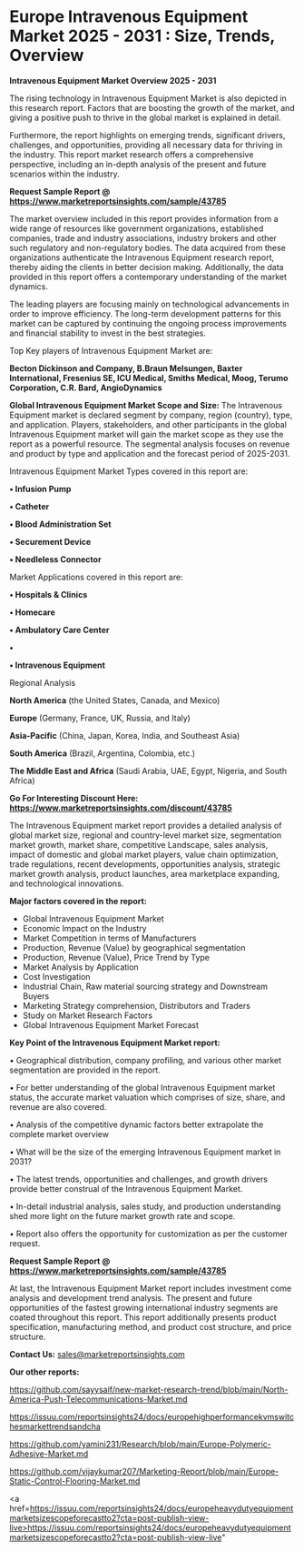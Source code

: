 # Europe Intravenous Equipment Market 2025 - 2031 : Size, Trends, Overview

<Strong> Intravenous Equipment Market Overview 2025 - 2031</strong>

The rising technology in Intravenous Equipment Market is also depicted in this research report. Factors that are boosting the growth of the market, and giving a positive push to thrive in the global market is explained in detail.

Furthermore, the report highlights on emerging trends, significant drivers, challenges, and opportunities, providing all necessary data for thriving in the industry. This report market research offers a comprehensive perspective, including an in-depth analysis of the present and future scenarios within the industry.

<strong>Request Sample Report @ <a href=https://www.marketreportsinsights.com/sample/43785>https://www.marketreportsinsights.com/sample/43785</a></strong>

The market overview included in this report provides information from a wide range of resources like government organizations, established companies, trade and industry associations, industry brokers and other such regulatory and non-regulatory bodies. The data acquired from these organizations authenticate the Intravenous Equipment research report, thereby aiding the clients in better decision making. Additionally, the data provided in this report offers a contemporary understanding of the market dynamics.

The leading players are focusing mainly on technological advancements in order to improve efficiency. The long-term development patterns for this market can be captured by continuing the ongoing process improvements and financial stability to invest in the best strategies.

Top Key players of Intravenous Equipment Market are:

<strong>Becton Dickinson and Company, B.Braun Melsungen, Baxter International, Fresenius SE, ICU Medical, Smiths Medical, Moog, Terumo Corporation, C.R. Bard, AngioDynamics</strong>

<strong><b>Global Intravenous Equipment Market Scope and Size:</b></strong>
The Intravenous Equipment market is declared segment by company, region (country), type, and application. Players, stakeholders, and other participants in the global Intravenous Equipment market will gain the market scope as they use the report as a powerful resource. The segmental analysis focuses on revenue and product by type and application and the forecast period of 2025-2031.

Intravenous Equipment Market Types covered in this report are:

<strong>•  Infusion Pump

•  Catheter

•  Blood Administration Set

•  Securement Device

•  Needleless Connector</strong>

Market Applications covered in this report are:

<strong>•  Hospitals & Clinics

•  Homecare

•  Ambulatory Care Center

•  

•  Intravenous Equipment</strong> 

Regional Analysis

<strong>North America</strong> (the United States, Canada, and Mexico)

<strong>Europe</strong> (Germany, France, UK, Russia, and Italy)

<strong>Asia-Pacific</strong> (China, Japan, Korea, India, and Southeast Asia)

<strong>South America</strong> (Brazil, Argentina, Colombia, etc.)

<strong>The Middle East and Africa</strong> (Saudi Arabia, UAE, Egypt, Nigeria, and South Africa)

<strong>Go For Interesting Discount Here: <a href=https://www.marketreportsinsights.com/discount/43785>https://www.marketreportsinsights.com/discount/43785</a></strong>

The Intravenous Equipment market report provides a detailed analysis of global market size, regional and country-level market size, segmentation market growth, market share, competitive Landscape, sales analysis, impact of domestic and global market players, value chain optimization, trade regulations, recent developments, opportunities analysis, strategic market growth analysis, product launches, area marketplace expanding, and technological innovations.

<strong><b>Major factors covered in the report:</b></strong>
<ul>
  <li>Global Intravenous Equipment Market </li>
  <li>Economic Impact on the Industry</li>
  <li>Market Competition in terms of Manufacturers</li>
  <li>Production, Revenue (Value) by geographical segmentation</li>
  <li>Production, Revenue (Value), Price Trend by Type</li>
  <li>Market Analysis by Application</li>
  <li>Cost Investigation</li>
  <li>Industrial Chain, Raw material sourcing strategy and Downstream Buyers</li>
  <li>Marketing Strategy comprehension, Distributors and Traders</li>
  <li>Study on Market Research Factors</li>
  <li>Global Intravenous Equipment Market Forecast</li>
</ul>

<strong><b>Key Point of the Intravenous Equipment Market report:</b></strong>

• Geographical distribution, company profiling, and various other market segmentation are provided in the report.

• For better understanding of the global Intravenous Equipment market status, the accurate market valuation which comprises of size, share, and revenue are also covered.

• Analysis of the competitive dynamic factors better extrapolate the complete market overview

• What will be the size of the emerging Intravenous Equipment market in 2031?

• The latest trends, opportunities and challenges, and growth drivers provide better construal of the Intravenous Equipment Market.

• In-detail industrial analysis, sales study, and production understanding shed more light on the future market growth rate and scope.

• Report also offers the opportunity for customization as per the customer request.

<strong>Request Sample Report @ <a href=https://www.marketreportsinsights.com/sample/43785>https://www.marketreportsinsights.com/sample/43785</a></strong>

At last, the Intravenous Equipment Market report includes investment come analysis and development trend analysis. The present and future opportunities of the fastest growing international industry segments are coated throughout this report. This report additionally presents product specification, manufacturing method, and product cost structure, and price structure.

<strong>Contact Us:</strong>
sales@marketreportsinsights.com

<strong>Our other reports:</strong>

<a href=https://github.com/sayysaif/new-market-research-trend/blob/main/North-America-Push-Telecommunications-Market.md>https://github.com/sayysaif/new-market-research-trend/blob/main/North-America-Push-Telecommunications-Market.md</a>

<a href=https://issuu.com/reportsinsights24/docs/europehighperformancekvmswitchesmarkettrendsandcha>https://issuu.com/reportsinsights24/docs/europehighperformancekvmswitchesmarkettrendsandcha</a>

<a href=https://github.com/yamini231/Research/blob/main/Europe-Polymeric-Adhesive-Market.md>https://github.com/yamini231/Research/blob/main/Europe-Polymeric-Adhesive-Market.md</a>

<a href=https://github.com/vijaykumar207/Marketing-Report/blob/main/Europe-Static-Control-Flooring-Market.md>https://github.com/vijaykumar207/Marketing-Report/blob/main/Europe-Static-Control-Flooring-Market.md</a>

<a href=https://issuu.com/reportsinsights24/docs/europeheavydutyequipmentmarketsizescopeforecastto2?cta=post-publish-view-live>https://issuu.com/reportsinsights24/docs/europeheavydutyequipmentmarketsizescopeforecastto2?cta=post-publish-view-live</a>"
